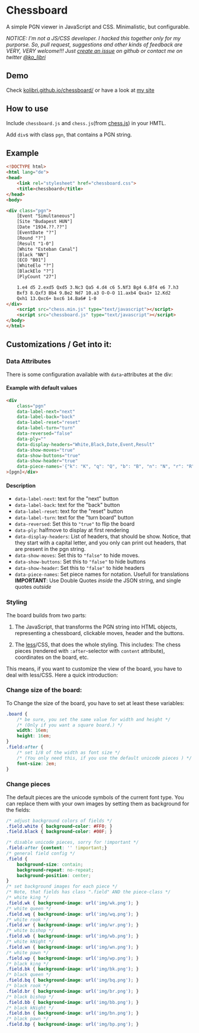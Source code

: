 # Chessboard

A simple PGN viewer in JavaScript and CSS. Minimalistic, but configurable.

*NOTICE: I'm not a JS/CSS developer. I hacked this together only for my purporse. So, pull request, suggestions and other kinds of feedback are VERY, VERY welcome!!! Just [create an issue](https://github.com/kolibri/chessboard/issues/new) on github or contact me on twitter [@ko_libri](https://twitter.com/ko_libri)*

## Demo

Check [kolibri.github.io/chessboard/](https://kolibri.github.io/chessboard/) or have a look at [my site](http://vogelschwarz.de/en/chess)

## How to use

Include `chessboard.js` and `chess.js`(from [chess.js](https://github.com/jhlywa/chess.js)) in your HMTL.

Add  `div`s with class `pgn`, that contains a PGN string.

## Example

```html
<!DOCTYPE html>
<html lang="de">
<head>
    <link rel="stylesheet" href="chessboard.css">
    <title>chessboard</title>
</head>
<body>

<div class="pgn">
    [Event "Simultaneous"]
    [Site "Budapest HUN"]
    [Date "1934.??.??"]
    [EventDate "?"]
    [Round "?"]
    [Result "1-0"]
    [White "Esteban Canal"]
    [Black "NN"]
    [ECO "B01"]
    [WhiteElo "?"]
    [BlackElo "?"]
    [PlyCount "27"]

    1.e4 d5 2.exd5 Qxd5 3.Nc3 Qa5 4.d4 c6 5.Nf3 Bg4 6.Bf4 e6 7.h3 
    Bxf3 8.Qxf3 Bb4 9.Be2 Nd7 10.a3 O-O-O 11.axb4 Qxa1+ 12.Kd2 
    Qxh1 13.Qxc6+ bxc6 14.Ba6# 1-0
</div>
    <script src="chess.min.js" type="text/javascript"></script>
    <script src="chessboard.js" type="text/javascript"></script>
</body>
</html>
```

## Customizations / Get into it:

### Data Attributes

There is some configuration available with `data`-attributes at the div:

#### Example with default values

```html
<div
    class="pgn"
    data-label-next="next"
    data-label-back="back"
    data-label-reset="reset"
    data-label-turn="turn"
    data-reversed="false"
    data-ply=""
    data-display-headers="White,Black,Date,Event,Result"
    data-show-moves="true"
    data-show-buttons="true"
    data-show-header="true"
    data-piece-names='{"k": "K", "q": "Q", "b": "B", "n": "N", "r": "R", "p": ""}'
>[pgn]</div>
```

#### Description

- `data-label-next`: text for the "next" button
- `data-label-back`: text for the "back" button
- `data-label-reset`: text for the "reset" button
- `data-label-turn`: text for the "turn board" button
- `data-reversed`: Set this to `"true"` to flip the board
- `data-ply`: halfmove to display at first rendering
- `data-display-headers`: List of headers, that should be show. Notice, that they start with a capital letter, and you only can print out headers, that are present in the pgn string.
- `data-show-moves`: Set this to `"false"` to hide moves.
- `data-show-buttons`: Set this to `"false"` to hide buttons
- `data-show-header`: Set this to `"false"` to hide headers
- `data-piece-names`: Set piece names for notation. Usefull for translations **IMPORTANT**: Use Double Quotes *inside* the JSON string, and single quotes *outside*

### Styling

The board builds from two parts:

1. The JavaScript, that transforms the PGN string into HTML objects, representing a chessboard, clickable moves, header and the buttons.

2. The [less](http://lesscss.org/)/CSS, that does the whole styling. This includes: The chess pieces (rendered with `:after`-selector with `content` attribute), coordinates on the board, etc.

This means, if you want to customize the view of the board, you have to deal with less/CSS. Here a quick introduction:

### Change size of the board:

To Change the size of the board, you have to set at least these variables:

```css
.board {
    /* be sure, you set the same value for width and height */
    /* (Only if you want a square board.) */
    width: 16em; 
    height: 16em; 
}
.field:after {
    /* set 1/8 of the width as font size */
    /* (You only need this, if you use the default unicode pieces ) */
    font-size: 2em; 
}
```

### Change pieces

The default pieces are the unicode symbols of the current font type.
You can replace them with your own images by setting them as background for the fields:

```css
/* adjust background colors of fields */
.field.white { background-color: #FF0; }
.field.black { background-color: #00F; }

/* disable unicode pieces, sorry for !important */
.field:after {content: '' !important;}
/* general field config */
.field {
    background-size: contain;
    background-repeat: no-repeat;
    background-position: center;
}
/* set background images for each piece */
/* Note, that fields has class ".field" AND the piece-class */
/* white king */
.field.wk { background-image: url('img/wk.png'); }
/* white queen */
.field.wq { background-image: url('img/wq.png'); }
/* white rook */
.field.wr { background-image: url('img/wr.png'); }
/* white bishop */
.field.wb { background-image: url('img/wb.png'); }
/* white kNight */
.field.wn { background-image: url('img/wn.png'); }
/* white pawn */
.field.wp { background-image: url('img/wp.png'); }
/* black king */
.field.bk { background-image: url('img/bk.png'); }
/* black queen */
.field.bq { background-image: url('img/bq.png'); }
/* black rook */
.field.br { background-image: url('img/br.png'); }
/* black bishop */
.field.bb { background-image: url('img/bb.png'); }
/* black kNight */
.field.bn { background-image: url('img/bn.png'); }
/* black pawn */
.field.bp { background-image: url('img/bp.png'); }
```




